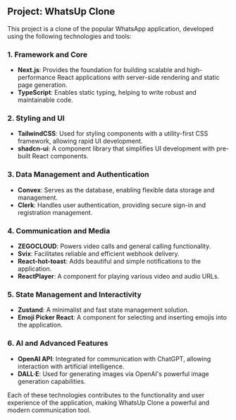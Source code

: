 ## Project: WhatsUp Clone

This project is a clone of the popular WhatsApp application, developed using the following technologies and tools:

### 1. **Framework and Core**

- **Next.js**: Provides the foundation for building scalable and high-performance React applications with server-side rendering and static page generation.
- **TypeScript**: Enables static typing, helping to write robust and maintainable code.

### 2. **Styling and UI**

- **TailwindCSS**: Used for styling components with a utility-first CSS framework, allowing rapid UI development.
- **shadcn-ui**: A component library that simplifies UI development with pre-built React components.

### 3. **Data Management and Authentication**

- **Convex**: Serves as the database, enabling flexible data storage and management.
- **Clerk**: Handles user authentication, providing secure sign-in and registration management.

### 4. **Communication and Media**

- **ZEGOCLOUD**: Powers video calls and general calling functionality.
- **Svix**: Facilitates reliable and efficient webhook delivery.
- **React-hot-toast**: Adds beautiful and simple notifications to the application.
- **ReactPlayer**: A component for playing various video and audio URLs.

### 5. **State Management and Interactivity**

- **Zustand**: A minimalist and fast state management solution.
- **Emoji Picker React**: A component for selecting and inserting emojis into the application.

### 6. **AI and Advanced Features**

- **OpenAI API**: Integrated for communication with ChatGPT, allowing interaction with artificial intelligence.
- **DALL·E**: Used for generating images via OpenAI's powerful image generation capabilities.

Each of these technologies contributes to the functionality and user experience of the application, making WhatsUp Clone a powerful and modern communication tool.
